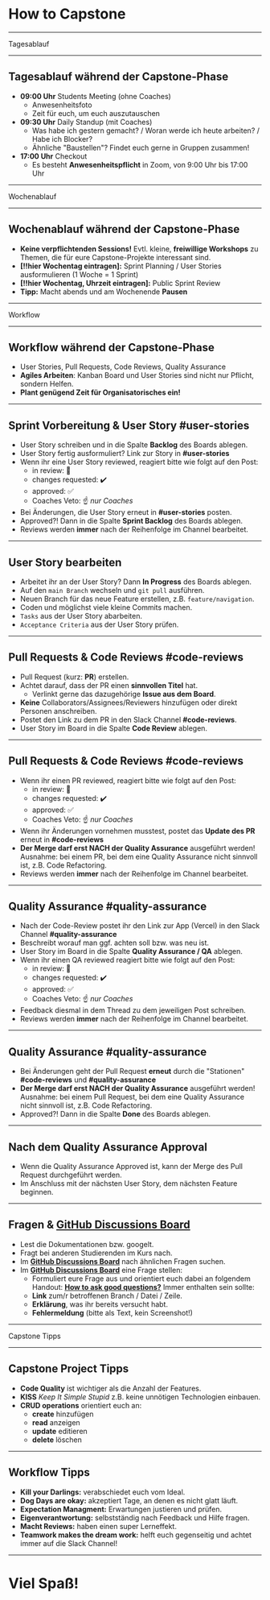 <!-- _class: intro-slide nemo -->

# How to Capstone

---

<!-- _class: big-headline granite -->

Tagesablauf

---

<!-- _class: small -->

## Tagesablauf während der Capstone-Phase

- **09:00 Uhr** Students Meeting (ohne Coaches)
  - Anwesenheitsfoto
  - Zeit für euch, um euch auszutauschen
- **09:30 Uhr** Daily Standup (mit Coaches)
  - Was habe ich gestern gemacht? / Woran werde ich heute arbeiten? / Habe ich Blocker?
  - Ähnliche "Baustellen"? Findet euch gerne in Gruppen zusammen!
- **17:00 Uhr** Checkout
  - Es besteht **Anwesenheitspflicht** in Zoom, von 9:00 Uhr bis 17:00 Uhr

---

<!-- _class: big-headline granite -->

Wochenablauf

---

<!-- _class: small -->

## Wochenablauf während der Capstone-Phase

- **Keine verpflichtenden Sessions!** Evtl. kleine, **freiwillige Workshops** zu Themen, die für eure Capstone-Projekte interessant sind.
- **[!!hier Wochentag eintragen]:** Sprint Planning / User Stories ausformulieren (1 Woche = 1 Sprint)
- **[!!hier Wochentag, Uhrzeit eintragen]:** Public Sprint Review
- **Tipp:** Macht abends und am Wochenende **Pausen**

---

<!-- _class: big-headline granite -->

Workflow

---

<!-- _class: small -->

## Workflow während der Capstone-Phase

- User Stories, Pull Requests, Code Reviews, Quality Assurance
- **Agiles Arbeiten**: Kanban Board und User Stories sind nicht nur Pflicht, sondern Helfen.
- **Plant genügend Zeit für Organisatorisches ein!**

---

<!-- _class: small -->

## Sprint Vorbereitung & User Story **#user-stories**

- User Story schreiben und in die Spalte **Backlog** des Boards ablegen.
- User Story fertig ausformuliert? Link zur Story in **#user-stories**
- Wenn ihr eine User Story reviewed, reagiert bitte wie folgt auf den Post:
  - in review: 👀
  - changes requested: ✔️
  - approved: ✅
  - Coaches Veto: ☝️ _nur Coaches_
- Bei Änderungen, die User Story erneut in **#user-stories** posten.
- Approved?! Dann in die Spalte **Sprint Backlog** des Boards ablegen.
- Reviews werden **immer** nach der Reihenfolge im Channel bearbeitet.

---

<!-- _class: small -->

## User Story bearbeiten

- Arbeitet ihr an der User Story? Dann **In Progress** des Boards ablegen.
- Auf den `main Branch` wechseln und `git pull` ausführen.
- Neuen Branch für das neue Feature erstellen, z.B. `feature/navigation`.
- Coden und möglichst viele kleine Commits machen.
- `Tasks` aus der User Story abarbeiten.
- `Acceptance Criteria` aus der User Story prüfen.

---

<!-- _class: small -->

## Pull Requests & Code Reviews **#code-reviews**

- Pull Request (kurz: **PR**) erstellen.
- Achtet darauf, dass der PR einen **sinnvollen Titel** hat.
  - Verlinkt gerne das dazugehörige **Issue aus dem Board**.
- **Keine** Collaborators/Assignees/Reviewers hinzufügen oder direkt Personen anschreiben.
- Postet den Link zu dem PR in den Slack Channel **#code-reviews**.
- User Story im Board in die Spalte **Code Review** ablegen.

---

<!-- _class: small -->

## Pull Requests & Code Reviews **#code-reviews**

- Wenn ihr einen PR reviewed, reagiert bitte wie folgt auf den Post:
  - in review: 👀
  - changes requested: ✔️
  - approved: ✅
  - Coaches Veto: ☝️ _nur Coaches_
- Wenn ihr Änderungen vornehmen musstest, postet das **Update des PR** erneut in **#code-reviews**
- **Der Merge darf erst NACH der Quality Assurance** ausgeführt werden! Ausnahme: bei einem PR, bei dem eine Quality Assurance nicht sinnvoll ist, z.B. Code Refactoring.
- Reviews werden **immer** nach der Reihenfolge im Channel bearbeitet.

---

<!-- _class: small -->

## Quality Assurance **#quality-assurance**

- Nach der Code-Review postet ihr den Link zur App (Vercel) in den Slack Channel **#quality-assurance**
- Beschreibt worauf man ggf. achten soll bzw. was neu ist.
- User Story im Board in die Spalte **Quality Assurance / QA** ablegen.
- Wenn ihr einen QA reviewed reagiert bitte wie folgt auf den Post:
  - in review: 👀
  - changes requested: ✔️
  - approved: ✅
  - Coaches Veto: ☝️ _nur Coaches_
- Feedback diesmal in dem Thread zu dem jeweiligen Post schreiben.
- Reviews werden **immer** nach der Reihenfolge im Channel bearbeitet.

---

<!-- _class: small -->

## Quality Assurance **#quality-assurance**

- Bei Änderungen geht der Pull Request **erneut** durch die "Stationen" **#code-reviews** und **#quality-assurance**
- **Der Merge darf erst NACH der Quality Assurance** ausgeführt werden! Ausnahme: bei einem Pull Request, bei dem eine Quality Assurance nicht sinnvoll ist, z.B. Code Refactoring.
- Approved?! Dann in die Spalte **Done** des Boards ablegen.

---

<!-- _class: small -->

## Nach dem Quality Assurance Approval

- Wenn die Quality Assurance Approved ist, kann der Merge des Pull Request durchgeführt werden.
- Im Anschluss mit der nächsten User Story, dem nächsten Feature beginnen.

---

<!-- _class: small -->

## Fragen & **[GitHub Discussions Board](https://github.com/orgs/neuefische/discussions)**

- Lest die Dokumentationen bzw. googelt.
- Fragt bei anderen Studierenden im Kurs nach.
- Im **[GitHub Discussions Board](https://github.com/orgs/neuefische/discussions)** nach ähnlichen Fragen suchen.
- Im **[GitHub Discussions Board](https://github.com/orgs/neuefische/discussions)** eine Frage stellen:
  - Formuliert eure Frage aus und orientiert euch dabei an folgendem Handout: **[How to ask good questions?](https://github.com/neuefische/questions/wiki/How-to-ask-good-questions)**
    Immer enthalten sein sollte:
  - **Link** zum/r betroffenen Branch / Datei / Zeile.
  - **Erklärung**, was ihr bereits versucht habt.
  - **Fehlermeldung** (bitte als Text, kein Screenshot!)

---

<!-- _class: big-headline granite -->

Capstone Tipps

---

<!-- _class: small -->

## Capstone Project Tipps

- **Code Quality** ist wichtiger als die Anzahl der Features.
- **KISS** _Keep It Simple Stupid_ z.B. keine unnötigen Technologien einbauen.
- **CRUD operations** orientiert euch an:
  - **create** hinzufügen
  - **read** anzeigen
  - **update** editieren
  - **delete** löschen

---

<!-- _class: small -->

## Workflow Tipps

- **Kill your Darlings:** verabschiedet euch vom Ideal.
- **Dog Days are okay:** akzeptiert Tage, an denen es nicht glatt läuft.
- **Expectation Managment:** Erwartungen justieren und prüfen.
- **Eigenverantwortung:** selbstständig nach Feedback und Hilfe fragen.
- **Macht Reviews:** haben einen super Lerneffekt.
- **Teamwork makes the dream work:** helft euch gegenseitig und achtet immer auf die Slack Channel!

---

<!-- _class: intro-slide nemo -->

# Viel Spaß!
